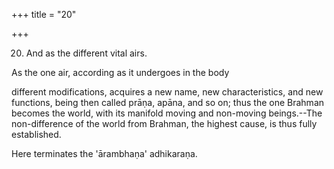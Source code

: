 +++
title = "20"

+++


20. And as the different vital airs.

As the one air, according as it undergoes in the body

different modifications, acquires a new name, new characteristics, and new functions, being then called prāṇa, apāna, and so on; thus the one Brahman becomes the world, with its manifold moving and non-moving beings.--The non-difference of the world from Brahman, the highest cause, is thus fully established.

Here terminates the 'ārambhaṇa' adhikaraṇa.

